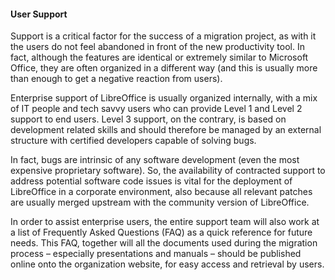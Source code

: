 #### User Support

Support is a critical factor for the success of a migration project, as with it the users do not feel abandoned in front of the new productivity tool. In fact, although the features are identical or extremely similar to Microsoft Office, they are often organized in a different way \(and this is usually more than enough to get a negative reaction from users\).

Enterprise support of LibreOffice is usually organized internally, with a mix of IT people and tech savvy users who can provide Level 1 and Level 2 support to end users. Level 3 support, on the contrary, is based on development related skills and should therefore be managed by an external structure with certified developers capable of solving bugs.

In fact, bugs are intrinsic of any software development \(even the most expensive proprietary software\). So, the availability of contracted support to address potential software code issues is vital for the deployment of LibreOffice in a corporate environment, also because all relevant patches are usually merged upstream with the community version of LibreOffice.

In order to assist enterprise users, the entire support team will also work at a list of Frequently Asked Questions \(FAQ\) as a quick reference for future needs. This FAQ, together will all the documents used during the migration process – especially presentations and manuals – should be published online onto the organization website, for easy access and retrieval by users.

